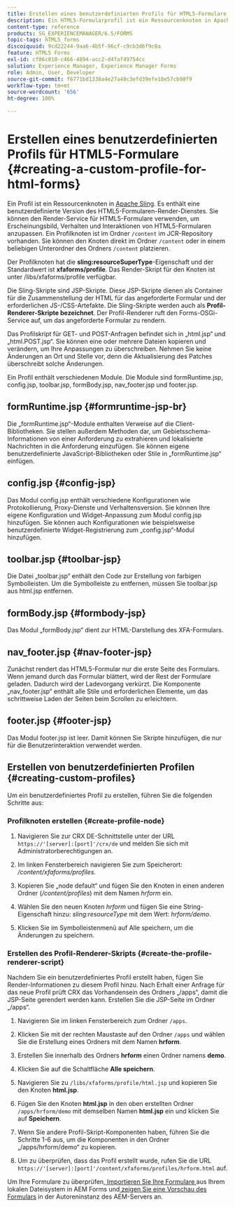 ```yaml
---
title: Erstellen eines benutzerdefinierten Profils für HTML5-Formulare
description: Ein HTML5-Formularprofil ist ein Ressourcenknoten in Apache Sling. Es enthält eine benutzerdefinierte Version von HTML5-Formular-Render-Diensten.
content-type: reference
products: SG_EXPERIENCEMANAGER/6.5/FORMS
topic-tags: hTML5_forms
discoiquuid: 9cd22244-9aa6-4b5f-96cf-c9cb3d6f9c8a
feature: HTML5 Forms
exl-id: cf86c810-c466-4894-acc2-d4faf49754cc
solution: Experience Manager, Experience Manager Forms
role: Admin, User, Developer
source-git-commit: f6771bd1338a4e27a48c3efd39efe18e57cb98f9
workflow-type: tm+mt
source-wordcount: '656'
ht-degree: 100%

---
```


# Erstellen eines benutzerdefinierten Profils für HTML5-Formulare {#creating-a-custom-profile-for-html-forms}

Ein Profil ist ein Ressourcenknoten in [Apache Sling](https://sling.apache.org/). Es enthält eine benutzerdefinierte Version des HTML5-Formularen-Render-Dienstes. Sie können den Render-Service für HTML5-Formulare verwenden, um Erscheinungsbild, Verhalten und Interaktionen von HTML5-Formularen anzupassen. Ein Profilknoten ist im Ordner `/content` im JCR-Repository vorhanden. Sie können den Knoten direkt im Ordner `/content` oder in einem beliebigen Unterordner des Ordners `/content` platzieren.

Der Profilknoten hat die **sling:resourceSuperType**-Eigenschaft und der Standardwert ist **xfaforms/profile**. Das Render-Skript für den Knoten ist unter /libs/xfaforms/profile verfügbar.

Die Sling-Skripte sind JSP-Skripte. Diese JSP-Skripte dienen als Container für die Zusammenstellung der HTML für das angeforderte Formular und der erforderlichen JS-/CSS-Artefakte. Die Sling-Skripte werden auch als **Profil-Renderer-Skripte bezeichnet**. Der Profil-Renderer ruft den Forms-OSGi-Service auf, um das angeforderte Formular zu rendern.

Das Profilskript für GET- und POST-Anfragen befindet sich in „html.jsp“ und „html.POST.jsp“. Sie können eine oder mehrere Dateien kopieren und verändern, um Ihre Anpassungen zu überschreiben. Nehmen Sie keine Änderungen an Ort und Stelle vor, denn die Aktualisierung des Patches überschreibt solche Änderungen.

Ein Profil enthält verschiedenen Module. Die Module sind formRuntime.jsp, config.jsp, toolbar.jsp, formBody.jsp, nav_footer.jsp und footer.jsp.

## formRuntime.jsp {#formruntime-jsp-br}

Die „formRuntime.jsp“-Module enthalten Verweise auf die Client-Bibliotheken. Sie stellen außerdem Methoden dar, um Gebietsschema-Informationen von einer Anforderung zu extrahieren und lokalisierte Nachrichten in die Anforderung einzufügen. Sie können eigene benutzerdefinierte JavaScript-Bibliotheken oder Stile in „formRuntime.jsp“ einfügen.

## config.jsp {#config-jsp}

Das Modul config.jsp enthält verschiedene Konfigurationen wie Protokollierung, Proxy-Dienste und Verhaltensversion. Sie können Ihre eigene Konfiguration und Widget-Anpassung zum Modul config.jsp hinzufügen. Sie können auch Konfigurationen wie beispielsweise benutzerdefinierte Widget-Registrierung zum „config.jsp“-Modul hinzufügen.

## toolbar.jsp {#toolbar-jsp}

Die Datei „toolbar.jsp“ enthält den Code zur Erstellung von farbigen Symbolleisten. Um die Symbolleiste zu entfernen, müssen Sie toolbar.jsp aus html.jsp entfernen.

## formBody.jsp {#formbody-jsp}

Das Modul „formBody.jsp“ dient zur HTML-Darstellung des XFA-Formulars.

## nav_footer.jsp {#nav-footer-jsp}

Zunächst rendert das HTML5-Formular nur die erste Seite des Formulars. Wenn jemand durch das Formular blättert, wird der Rest der Formulare geladen. Dadurch wird der Ladevorgang verkürzt. Die Komponente „nav_footer.jsp“ enthält alle Stile und erforderlichen Elemente, um das schrittweise Laden der Seiten beim Scrollen zu erleichtern.

## footer.jsp {#footer-jsp}

Das Modul footer.jsp ist leer. Damit können Sie Skripte hinzufügen, die nur für die Benutzerinteraktion verwendet werden.

## Erstellen von benutzerdefinierten Profilen {#creating-custom-profiles}

Um ein benutzerdefiniertes Profil zu erstellen, führen Sie die folgenden Schritte aus:

### Profilknoten erstellen {#create-profile-node}

1. Navigieren Sie zur CRX DE-Schnittstelle unter der URL `https://'[server]:[port]'/crx/de` und melden Sie sich mit Administratorberechtigungen an.

1. Im linken Fensterbereich navigieren Sie zum Speicherort: */content/xfaforms/profiles*.

1. Kopieren Sie „node default“ und fügen Sie den Knoten in einen anderen Ordner (*/content/profiles*) mit dem Namen *hrform* ein.

1. Wählen Sie den neuen Knoten *hrform* und fügen Sie eine String-Eigenschaft hinzu: *sling:resourceType* mit dem Wert: *hrform/demo*.

1. Klicken Sie im Symbolleistenmenü auf Alle speichern, um die Änderungen zu speichern.

### Erstellen des Profil-Renderer-Skripts {#create-the-profile-renderer-script}

Nachdem Sie ein benutzerdefiniertes Profil erstellt haben, fügen Sie Render-Informationen zu diesem Profil hinzu. Nach Erhalt einer Anfrage für das neue Profil prüft CRX das Vorhandensein des Ordners „/apps“, damit die JSP-Seite gerendert werden kann. Erstellen Sie die JSP-Seite im Ordner „/apps“.

1. Navigieren Sie im linken Fensterbereich zum Ordner `/apps`.
1. Klicken Sie mit der rechten Maustaste auf den Ordner `/apps` und wählen Sie die Erstellung eines Ordners mit dem Namen **hrform**.
1. Erstellen Sie innerhalb des Ordners **hrform** einen Ordner namens **demo**.
1. Klicken Sie auf die Schaltfläche **Alle speichern**.
1. Navigieren Sie zu `/libs/xfaforms/profile/html.jsp` und kopieren Sie den Knoten **html.jsp**.
1. Fügen Sie den Knoten **html.jsp** in den oben erstellten Ordner `/apps/hrform/demo` mit demselben Namen **html.jsp** ein und klicken Sie auf **Speichern**.
1. Wenn Sie andere Profil-Skript-Komponenten haben, führen Sie die Schritte 1-6 aus, um die Komponenten in den Ordner „/apps/hrform/demo“ zu kopieren.

1. Um zu überprüfen, dass das Profil erstellt wurde, rufen Sie die URL `https://'[server]:[port]'/content/xfaforms/profiles/hrform.html` auf.

Um Ihre Formulare zu überprüfen,[ Importieren Sie Ihre Formulare ](/help/forms/using/get-xdp-pdf-documents-aem.md)aus Ihrem lokalen Dateisystem in AEM Forms und[ zeigen Sie eine Vorschau des Formulars](/help/forms/using/previewing-forms.md) in der Autoreninstanz des AEM-Servers an.
